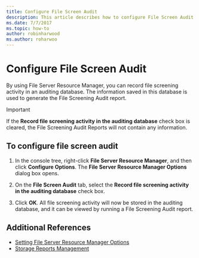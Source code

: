 ```yaml
---
title: Configure File Screen Audit
description: This article describes how to configure File Screen Audit to generate the File Screening Audit report
ms.date: 7/7/2017
ms.topic: how-to
author: robinharwood
ms.author: roharwoo
---
```

# Configure File Screen Audit

By using File Server Resource Manager, you can record file screening activity in an auditing database. The information saved in this database is used to generate the File Screening Audit report.

> [!Important]
> If the **Record file screening activity in the auditing database** check box is cleared, the File Screening Audit Reports will not contain any information.

## To configure file screen audit

1.  In the console tree, right-click **File Server Resource Manager**, and then click **Configure Options**. The **File Server Resource Manager Options** dialog box opens.

2.  On the **File Screen Audit** tab, select the **Record file screening activity in the auditing database** check box.

3.  Click **OK**. All file screening activity will now be stored in the auditing database, and it can be viewed by running a File Screening Audit report.

## Additional References

-   [Setting File Server Resource Manager Options](setting-file-server-resource-manager-options.md)
-   [Storage Reports Management](storage-reports-management.md)

